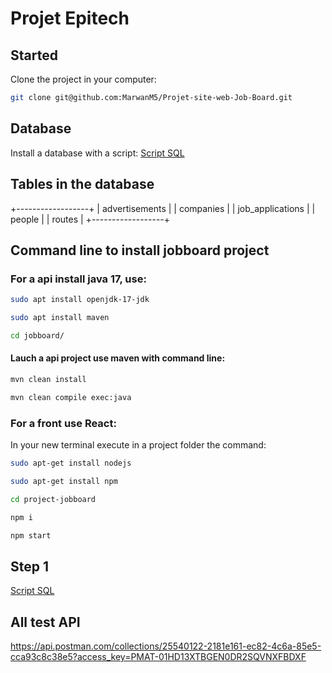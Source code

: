 # Projet Epitech

## Started
Clone the project in your computer:
```bash
git clone git@github.com:MarwanM5/Projet-site-web-Job-Board.git
```

## Database

Install a database with a script:
[Script SQL](script.sql)

## Tables in the database
+------------------+
| advertisements   |
| companies        |
| job_applications |
| people           |
| routes           |
+------------------+

## Command line to install jobboard project
### For a api install java 17, use:

```bash
sudo apt install openjdk-17-jdk

sudo apt install maven

cd jobboard/

```

#### Lauch a api project use maven with command line:
```bash
mvn clean install

mvn clean compile exec:java
```

### For a front use React:

In your new terminal execute in a project folder the command:

```bash
sudo apt-get install nodejs

sudo apt-get install npm

cd project-jobboard

npm i

npm start
```

## Step 1
[Script SQL](script.sql)

## All test API
https://api.postman.com/collections/25540122-2181e161-ec82-4c6a-85e5-cca93c8c38e5?access_key=PMAT-01HD13XTBGEN0DR2SQVNXFBDXF
